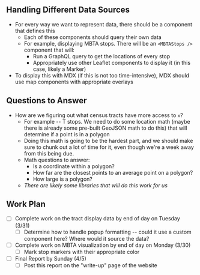 ## Handling Different Data Sources

- For every way we want to represent data, there should be a component that defines this
    - Each of these components should query their own data
    - For example, displaying MBTA stops. There will be an `<MBTAStops />` component that will:
        - Run a GraphQL query to get the locations of every stop
        - Appropriately use other Leaflet components to display it (in this case, likely a Marker)
- To display this with MDX (if this is not too time-intensive), MDX should use map components with appropriate overlays

## Questions to Answer
- How are we figuring out what census tracts have more access to `x`?
    - For example -- T stops. We need to do some location math (maybe there is already some pre-built GeoJSON math to do this) that will determine if a point is in a polygon
    - Doing this math is going to be the hardest part, and we should make sure to chunk out a lot of time for it, even though we're a week away from this being due.
    - Math questions to answer:
        - Is a coordinate within a polygon?
        - How far are the closest points to an average point on a polygon?
        - How large is a polygon?
    - *There are likely some libraries that will do this work for us*

## Work Plan
- [ ] Complete work on the tract display data by end of day on Tuesday (3/31)
    - [ ] Determine how to handle popup formatting -- could it use a custom component here? Where would it source the data?
- [ ] Complete work on MBTA visualization by end of day on Monday (3/30)
    - [ ] Mark stop markers with their appropriate color
- [ ] Final Report by Sunday (4/5)
    - [ ] Post this report on the "write-up" page of the website
